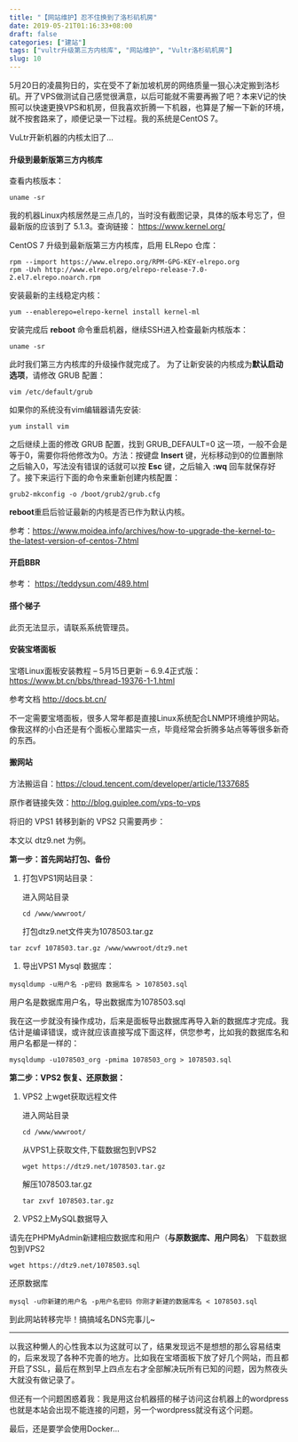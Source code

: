 ```yaml
---
title: "【网站维护】忍不住换到了洛杉矶机房"
date: 2019-05-21T01:16:33+08:00
draft: false
categories: ["建站"]
tags: ["vultr升级第三方内核库", "网站维护", "Vultr洛杉矶机房"]
slug: 10
---
```




5月20日的凌晨狗日的，实在受不了新加坡机房的网络质量一狠心决定搬到洛杉矶。开了VPS做测试自己感觉很满意，以后可能就不需要再搬了吧？本来V记的快照可以快速更换VPS和机房，但我喜欢折腾一下机器，也算是了解一下新的环境，就不按套路来了，顺便记录一下过程。我的系统是CentOS 7。

VuLtr开新机器的内核太旧了…

#### 升级到最新版第三方内核库

查看内核版本：

```shell
uname -sr
```

我的机器Linux内核居然是三点几的，当时没有截图记录，具体的版本号忘了，但最新版的应该到了 5.1.3。查询链接： <https://www.kernel.org/>

CentOS 7 升级到最新版第三方内核库，启用 ELRepo 仓库：

```shell
rpm --import https://www.elrepo.org/RPM-GPG-KEY-elrepo.org
rpm -Uvh http://www.elrepo.org/elrepo-release-7.0-2.el7.elrepo.noarch.rpm
```

安装最新的主线稳定内核：

```shell
yum --enablerepo=elrepo-kernel install kernel-ml
```

安装完成后 **reboot** 命令重启机器，继续SSH进入检查最新内核版本：

```shell
uname -sr
```

此时我们第三方内核库的升级操作就完成了。
为了让新安装的内核成为**默认启动选项**，请修改 GRUB 配置：

```shell
vim /etc/default/grub
```

如果你的系统没有vim编辑器请先安装:

```shell
yum install vim
```

之后继续上面的修改 GRUB 配置，找到 GRUB_DEFAULT=0 这一项，一般不会是等于0，需要你将他修改为0。方法：按键盘 **Insert** 键，光标移动到0的位置删除之后输入0，写法没有错误的话就可以按 **Esc** 键，之后输入 **:wq** 回车就保存好了。接下来运行下面的命令来重新创建内核配置：

```shell
grub2-mkconfig -o /boot/grub2/grub.cfg
```

**reboot**重启后验证最新的内核是否已作为默认内核。

参考：<https://www.moidea.info/archives/how-to-upgrade-the-kernel-to-the-latest-version-of-centos-7.html>

#### 开启BBR

参考： <https://teddysun.com/489.html>

#### 搭个梯子

此页无法显示，请联系系统管理员。

#### 安装宝塔面板

宝塔Linux面板安装教程 – 5月15日更新 – 6.9.4正式版：<https://www.bt.cn/bbs/thread-19376-1-1.html>

参考文档 http://docs.bt.cn/

不一定需要宝塔面板，很多人常年都是直接Linux系统配合LNMP环境维护网站。像我这样的小白还是有个面板心里踏实一点，毕竟经常会折腾多站点等等很多新奇的东西。

#### 搬网站

方法搬运自：<https://cloud.tencent.com/developer/article/1337685>

原作者链接失效：http://blog.guiplee.com/vps-to-vps

将旧的 VPS1 转移到新的 VPS2 只需要两步：

本文以 dtz9.net 为例。

**第一步：首先网站打包、备份**

1. 打包VPS1网站目录：

   进入网站目录

   ```shell
   cd /www/wwwroot/ 
   ```

   打包dtz9.net文件夹为1078503.tar.gz

```shell
tar zcvf 1078503.tar.gz /www/wwwroot/dtz9.net
```

1. 导出VPS1 Mysql 数据库：

```shell
mysqldump -u用户名 -p密码 数据库名 > 1078503.sql  
```

用户名是数据库用户名，导出数据库为1078503.sql

我在这一步就没有操作成功，后来是面板导出数据库再导入新的数据库才完成。我估计是编译错误，或许就应该直接写成下面这样，供您参考，比如我的数据库名和用户名都是一样的：

```shell
mysqldump -u1078503_org -pmima 1078503_org > 1078503.sql
```

**第二步：VPS2 恢复、还原数据：**

1. VPS2 上wget获取远程文件

   进入网站目录

   

   ```shell
   cd /www/wwwroot/
   ```

   从VPS1上获取文件,下载数据包到VPS2

   ```shell
   wget https://dtz9.net/1078503.tar.gz 
   ```

   解压1078503.tar.gz

   ```shell
   tar zxvf 1078503.tar.gz   
   ```

2. VPS2上MySQL数据导入

   

请先在PHPMyAdmin新建相应数据库和用户（**与原数据库、用户同名**）
下载数据包到VPS2

```shell
wget https://dtz9.net/1078503.sql 
```

还原数据库

```shell
mysql -u你新建的用户名 -p用户名密码 你刚才新建的数据库名 < 1078503.sql
```

到此网站转移完毕！搞搞域名DNS完事儿~

------

以我这种懒人的心性我本以为这就可以了，结果发现远不是想想的那么容易结束的，后来发现了各种不完善的地方。比如我在宝塔面板下放了好几个网站，而且都开启了SSL，最后在熬到早上四点左右才全部解决玩所有已知的问题，因为熬夜头大就没有做记录了。

但还有一个问题困惑着我：我是用这台机器搭的梯子访问这台机器上的wordpress也就是本站会出现不能连接的问题，另一个wordpress就没有这个问题。

最后，还是要学会使用Docker…